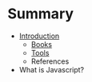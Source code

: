 # Summary

* [Introduction](README.md)
   * [Books](books.md)
   * [Tools](tools.md)
   * References
* What is Javascript?

